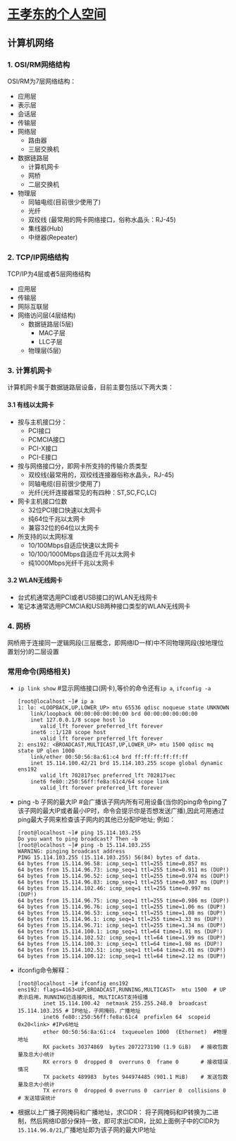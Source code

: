 # [王孝东的个人空间](https://scm-git.github.io/)
## 计算机网络
### 1. OSI/RM网络结构
OSI/RM为7层网络结构：
* 应用层
* 表示层
* 会话层
* 传输层
* 网络层
  * 路由器
  * 三层交换机
* 数据链路层
  * 计算机网卡
  * 网桥
  * 二层交换机
* 物理层
  * 同轴电缆(目前很少使用了)
  * 光纤
  * 双绞线 (最常用的网卡网络接口，俗称水晶头：RJ-45)
  * 集线器(Hub)
  * 中继器(Repeater)

### 2. TCP/IP网络结构
TCP/IP为4层或者5层网络结构
* 应用层
* 传输层
* 网际互联层
* 网络访问层(4层结构)
    * 数据链路层(5层)
      * MAC子层
      * LLC子层
    * 物理层(5层)

### 3. 计算机网卡
计算机网卡属于数据链路层设备，目前主要包括以下两大类：
#### 3.1 有线以太网卡
* 按与主机接口分：
  * PCI接口
  * PCMCIA接口
  * PCI-X接口
  * PCI-E接口
* 按与网络接口分，即网卡所支持的传输介质类型
  * 双绞线(最常用的，双绞线连接器俗称水晶头，RJ-45)
  * 同轴电缆(目前很少使用了)
  * 光纤(光纤连接器常见的有四种：ST,SC,FC,LC)
* 网卡主机接口位数
  * 32位PCI接口快速以太网卡
  * 纯64位千兆以太网卡
  * 兼容32位的64位以太网卡
* 所支持的以太网标准
  * 10/100Mbps自适应快速以太网卡
  * 10/100/1000Mbps自适应千兆以太网卡
  * 纯1000Mbps光纤千兆以太网卡

#### 3.2 WLAN无线网卡
* 台式机通常选用PCI或者USB接口的WLAN无线网卡
* 笔记本通常选用PCMCIA和USB两种接口类型的WLAN无线网卡

### 4. 网桥
网桥用于连接同一逻辑网段(三层概念，即网络ID一样)中不同物理网段(按地理位置划分)的二层设置

### 常用命令(网络相关)
* `ip link show` #显示网络接口(网卡),等价的命令还有`ip a`, `ifconfig -a`

  ```
  [root@localhost ~]# ip a                                                         
  1: lo: <LOOPBACK,UP,LOWER_UP> mtu 65536 qdisc noqueue state UNKNOWN              
      link/loopback 00:00:00:00:00:00 brd 00:00:00:00:00:00                        
      inet 127.0.0.1/8 scope host lo                                               
         valid_lft forever preferred_lft forever                                   
      inet6 ::1/128 scope host                                                     
         valid_lft forever preferred_lft forever                                   
  2: ens192: <BROADCAST,MULTICAST,UP,LOWER_UP> mtu 1500 qdisc mq state UP qlen 1000
      link/ether 00:50:56:8a:61:c4 brd ff:ff:ff:ff:ff:ff                           
      inet 15.114.100.42/21 brd 15.114.103.255 scope global dynamic ens192         
         valid_lft 702817sec preferred_lft 702817sec                               
      inet6 fe80::250:56ff:fe8a:61c4/64 scope link                                 
         valid_lft forever preferred_lft forever                                   
  ```

* ping -b 子网的最大IP #会广播该子网内所有可用设备(当你的ping命令ping了该子网的最大IP或者最小IP时，命令会提示你是否想发送广播),因此可用通过ping最大子网来检查该子网内的其他已分配IP地址; 例如：

  ```
  [root@localhost ~]# ping 15.114.103.255                             
  Do you want to ping broadcast? Then -b                              
  [root@localhost ~]# ping -b 15.114.103.255                          
  WARNING: pinging broadcast address                                  
  PING 15.114.103.255 (15.114.103.255) 56(84) bytes of data.          
  64 bytes from 15.114.96.58: icmp_seq=1 ttl=255 time=0.857 ms        
  64 bytes from 15.114.96.73: icmp_seq=1 ttl=255 time=0.911 ms (DUP!) 
  64 bytes from 15.114.96.52: icmp_seq=1 ttl=255 time=0.974 ms (DUP!) 
  64 bytes from 15.114.96.83: icmp_seq=1 ttl=255 time=0.987 ms (DUP!) 
  64 bytes from 15.114.102.46: icmp_seq=1 ttl=255 time=0.997 ms (DUP!)
  64 bytes from 15.114.96.75: icmp_seq=1 ttl=255 time=0.986 ms (DUP!) 
  64 bytes from 15.114.96.76: icmp_seq=1 ttl=255 time=1.06 ms (DUP!)  
  64 bytes from 15.114.96.53: icmp_seq=1 ttl=255 time=1.08 ms (DUP!)  
  64 bytes from 15.114.96.1: icmp_seq=1 ttl=255 time=1.33 ms (DUP!)   
  64 bytes from 15.114.96.71: icmp_seq=1 ttl=255 time=1.34 ms (DUP!)  
  64 bytes from 15.114.100.1: icmp_seq=1 ttl=64 time=1.91 ms (DUP!)   
  64 bytes from 15.114.102.52: icmp_seq=1 ttl=64 time=1.99 ms (DUP!)  
  64 bytes from 15.114.100.3: icmp_seq=1 ttl=64 time=1.98 ms (DUP!)   
  64 bytes from 15.114.102.51: icmp_seq=1 ttl=64 time=2.01 ms (DUP!)  
  64 bytes from 15.114.100.12: icmp_seq=1 ttl=64 time=2.12 ms (DUP!)  
  ```
* ifconfig命令解释：
  
  ```
  [root@localhost ~]# ifconfig ens192
  ens192: flags=4163<UP,BROADCAST,RUNNING,MULTICAST>  mtu 1500  # UP表示启用，RUNNING已连接网线, MULTICAST支持组播
          inet 15.114.100.42  netmask 255.255.248.0  broadcast 15.114.103.255 # IP地址，子网掩码，广播地址
          inet6 fe80::250:56ff:fe8a:61c4  prefixlen 64  scopeid 0x20<link> #IPv6地址
          ether 00:50:56:8a:61:c4  txqueuelen 1000  (Ethernet)  #物理地址
          RX packets 30374869  bytes 2072273190 (1.9 GiB)   # 接收包数量及总大小统计
          RX errors 0  dropped 0  overruns 0  frame 0       # 接收错误情况
          TX packets 489983  bytes 944974485 (901.1 MiB)    # 发送包数量及总大小统计
          TX errors 0  dropped 0 overruns 0  carrier 0  collisions 0    # 发送错误统计        
  ```
* 根据以上广播子网掩码和广播地址，求CIDR： 将子网掩码和IP转换为二进制，然后网络ID部分保持一致，即可求出CIDR，比如上面例子中的CIDR为`15.114.96.0/21`,广播地址即为该子网的最大IP地址

  
  

